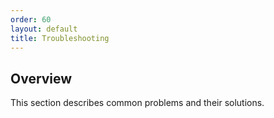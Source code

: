 ```yaml
---
order: 60
layout: default
title: Troubleshooting
---
```

## Overview

This section describes common problems and their solutions.